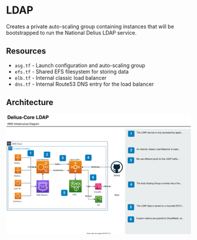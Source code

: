 # LDAP

Creates a private auto-scaling group containing instances that will be bootstrapped to run the National 
Delius LDAP service.

## Resources
* `asg.tf` - Launch configuration and auto-scaling group
* `efs.tf` - Shared EFS filesystem for storing data
* `elb.tf` - Internal classic load balancer
* `dns.tf` - Internal Route53 DNS entry for the load balancer

## Architecture

![LDAP](delius-core-ldap.svg)